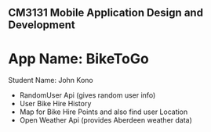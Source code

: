 ## CM3131 Mobile Application Design and Development 
# App Name: BikeToGo
Student Name: John Kono

* RandomUser Api (gives random user info)
* User Bike Hire History 
* Map for Bike Hire Points and also find user Location
* Open Weather Api (provides Aberdeen weather data)


